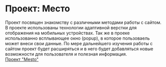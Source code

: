 # Проект: Место

Проект посвящен знакомству с различными методами работы с сайтом.
В проекте использованы технологии адаптивной верстки для отображения на мобильных устройствах.
Так же в проеке использованно всплывающее окно (popup), в которое пользоваель может внеси свои данные. 
По мере дальнейшего изучения работы с сайтом проект будет расширяться и в него будет добавляться новые возможности для пользователя и полезная информация.  
[Проект "Mesto"]()

